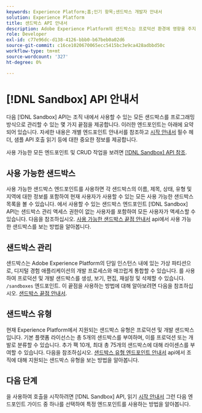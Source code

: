 ```yaml
---
keywords: Experience Platform;홈;인기 항목;샌드박스 개발자 안내서
solution: Experience Platform
title: 샌드박스 API 안내서
description: Adobe Experience Platform의 샌드박스는 프로덕션 환경에 영향을 주지 않고 기능을 테스트하고 실험을 실행하며 사용자 지정 구성을 만들 수 있는 격리된 개발 환경을 제공합니다.
role: Developer
exl-id: c77e96dc-d138-4126-bbb0-b67beb0a02d6
source-git-commit: c16ce1020670065ecc5415bc3e9ca428adbbd50c
workflow-type: tm+mt
source-wordcount: '327'
ht-degree: 0%

---
```


# [!DNL Sandbox] API 안내서

다음 [!DNL Sandbox] API는 조직 내에서 사용할 수 있는 모든 샌드박스를 프로그래밍 방식으로 관리할 수 있는 몇 가지 끝점을 제공합니다. 이러한 엔드포인트는 아래에 요약되어 있습니다. 자세한 내용은 개별 엔드포인트 안내서를 참조하고 [시작 안내서](./getting-started.md) 필수 헤더, 샘플 API 호출 읽기 등에 대한 중요한 정보를 제공합니다.

사용 가능한 모든 엔드포인트 및 CRUD 작업을 보려면 [[!DNL Sandbox] API 참조](https://www.adobe.io/experience-platform-apis/references/sandbox).

## 사용 가능한 샌드박스

사용 가능한 샌드박스 엔드포인트를 사용하면 각 샌드박스의 이름, 제목, 상태, 유형 및 지역에 대한 정보를 포함하여 현재 사용자가 사용할 수 있는 모든 사용 가능한 샌드박스 목록을 볼 수 있습니다. 에서 사용할 수 있는 샌드박스 엔드포인트 [!DNL Sandbox] API는 샌드박스 관리 액세스 권한이 없는 사용자를 포함하여 모든 사용자가 액세스할 수 있습니다. 다음을 참조하십시오. [사용 가능한 샌드박스 끝점 안내서](./available.md) api에서 사용 가능한 샌드박스를 보는 방법을 알아봅니다.

## 샌드박스 관리

샌드박스는 Adobe Experience Platform의 단일 인스턴스 내에 있는 가상 파티션으로, 디지털 경험 애플리케이션의 개발 프로세스와 매끄럽게 통합할 수 있습니다. 를 사용하여 프로덕션 및 개발 샌드박스를 생성, 보기, 편집, 재설정 및 삭제할 수 있습니다. `/sandboxes` 엔드포인트. 이 끝점을 사용하는 방법에 대해 알아보려면 다음을 참조하십시오. [샌드박스 끝점 안내서](./sandboxes.md).

## 샌드박스 유형

현재 Experience Platform에서 지원되는 샌드박스 유형은 프로덕션 및 개발 샌드박스입니다. 기본 플랫폼 라이선스는 총 5개의 샌드박스를 부여하며, 이를 프로덕션 또는 개발로 분류할 수 있습니다. 추가 팩 10개, 최대 총 75개의 샌드박스에 대해 라이센스를 부여할 수 있습니다. 다음을 참조하십시오. [샌드박스 유형 엔드포인트 안내서](./types.md) api에서 조직에 대해 지원되는 샌드박스 유형을 보는 방법을 알아봅니다.

## 다음 단계

을 사용하여 호출을 시작하려면 [!DNL Sandbox] API, 읽기 [시작 안내서](./getting-started.md) 그런 다음 엔드포인트 가이드 중 하나를 선택하여 특정 엔드포인트를 사용하는 방법을 알아봅니다.
